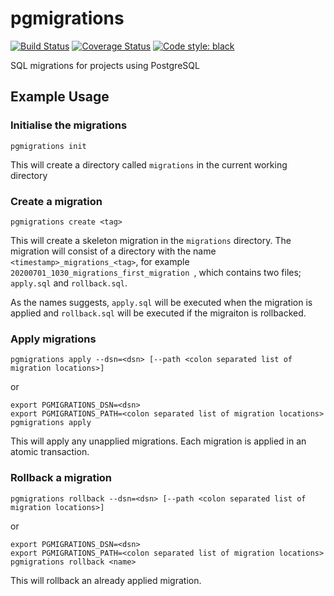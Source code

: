 # pgmigrations

[![Build Status](https://travis-ci.com/peajayni/pgmigrations.svg?branch=master)](https://travis-ci.com/peajayni/pgmigrations)
[![Coverage Status](https://coveralls.io/repos/github/peajayni/pgmigrations/badge.svg?branch=master&kill_cache=1)](https://coveralls.io/github/peajayni/pgmigrations?branch=master)
[![Code style: black](https://img.shields.io/badge/code%20style-black-000000.svg)](https://github.com/psf/black)


SQL migrations for projects using PostgreSQL

## Example Usage

### Initialise the migrations
```
pgmigrations init
```

This will create a directory called ```migrations``` in the current working directory

### Create a migration
```
pgmigrations create <tag>
```

This will create a skeleton migration in the ```migrations``` directory. The migration will consist of a directory with
the name ```<timestamp>_migrations_<tag>```, for example ```20200701_1030_migrations_first_migration ```, which 
contains two files; ```apply.sql``` and ```rollback.sql```.

As the names suggests, ```apply.sql``` will be executed when the migration is applied and ```rollback.sql``` will be 
executed if the migraiton is rollbacked.

### Apply migrations
```
pgmigrations apply --dsn=<dsn> [--path <colon separated list of migration locations>]
```
or
```
export PGMIGRATIONS_DSN=<dsn>
export PGMIGRATIONS_PATH=<colon separated list of migration locations>
pgmigrations apply
```

This will apply any unapplied migrations. Each migration is applied in an atomic transaction.

### Rollback a migration
```
pgmigrations rollback --dsn=<dsn> [--path <colon separated list of migration locations>]
```
or
```
export PGMIGRATIONS_DSN=<dsn>
export PGMIGRATIONS_PATH=<colon separated list of migration locations>
pgmigrations rollback <name>
```

This will rollback an already applied migration. 
